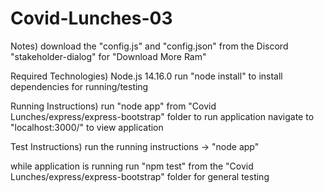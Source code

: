 # Covid-Lunches-03

Notes)
  download the "config.js" and "config.json" from the Discord "stakeholder-dialog" for "Download More Ram"
  
Required Technologies)
  Node.js 14.16.0
  run "node install" to install dependencies for running/testing
  
  
Running Instructions)
  run "node app" from "Covid Lunches/express/express-bootstrap" folder to run application
  navigate to "localhost:3000/" to view application
  
Test Instructions)
  run the running instructions -> "node app"
  
  while application is running run "npm test" from the "Covid Lunches/express/express-bootstrap" folder for general testing
  
  
